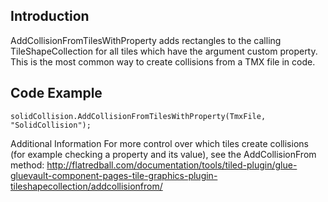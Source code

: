 ## Introduction

AddCollisionFromTilesWithProperty adds rectangles to the calling TileShapeCollection for all tiles which have the argument custom property. This is the most common way to create collisions from a TMX file in code.

## Code Example

``` lang:c#
solidCollision.AddCollisionFromTilesWithProperty(TmxFile, "SolidCollision");
```

Additional Information For more control over which tiles create collisions (for example checking a property and its value), see the AddCollisionFrom method: http://flatredball.com/documentation/tools/tiled-plugin/glue-gluevault-component-pages-tile-graphics-plugin-tileshapecollection/addcollisionfrom/
